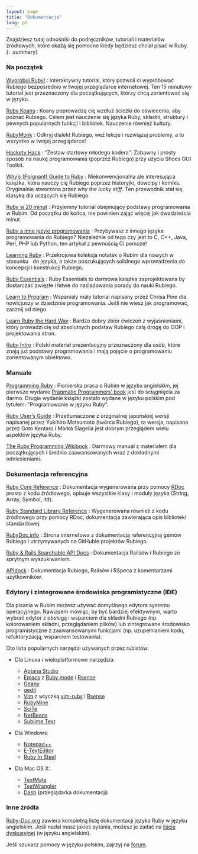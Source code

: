 ```yaml
---
layout: page
title: "Dokumentacja"
lang: pl
---
```


Znajdziesz tutaj odnośniki do podręczników, tutoriali i materiałów
źródłowych, które okażą się pomocne kiedy będziesz chciał pisać w Ruby.
{: .summary}

### Na początek

[Wypróbuj Ruby!][1]
: Interaktywny tutorial, który pozwoli ci wypróbować Rubiego bezpośrednio
  w twojej przeglądarce internetowej. Ten 15 minutowy tutorial jest
  przeznaczony dla początkujących, którzy chcą zorientować się w języku.

[Ruby Koans][2]
: Koany poprowadzą cię wzdłuż ścieżki do oświecenia, aby poznać Rubiego.
  Celem jest nauczenie się języka Ruby, składni, struktury i
   pewnych popularnych funkcji i bibliotek. Nauczenie również kultury.

[RubyMonk][3]
: Odkryj dialekt Rubiego, weź lekcje i rozwiązuj problemy, a to wszystko
  w twojej przeglądarce!

[Hackety Hack][4]
: <q cite="http://www.hackety.com/">Zestaw startowy młodego kodera</q>.
  Zabawny i prosty sposób na naukę programowania (poprzez Rubiego) przy
  użyciu Shoes GUI Toolkit.

[Why’s (Poignant) Guide to Ruby][5]
: Niekonwencjonalna ale interesująca książka, która nauczy cię Rubiego
  poprzez historyjki, dowcipy i komiks. Oryginalnie stworzona przez
  *why the lucky stiff*. Ten przewodnik stał się klasyką dla uczących się
  Rubiego.

[Ruby w 20 minut](/pl/documentation/quickstart/)
: Przyjemny tutorial obejmujący podstawy programowania w Rubim. Od
  początku do końca, nie powinien zająć więcej jak dwadzieścia minut.

[Ruby a inne języki programowania](/pl/documentation/ruby-from-other-languages/)
: Przybywasz z innego języka programowania do Rubiego? Niezależnie
  od tego czy jest to C, C++, Java, Perl, PHP lub Python, ten artykuł z
  pewnością Ci pomoże!

[Learning Ruby][6]
: Przekrojowa kolekcja notatek o Rubim dla nowych w stosunku
  do języka, a także poszukujących solidnego wprowadzenia do koncepcji
  i konstrukcji Rubiego.

[Ruby Essentials][7]
: Ruby Essentials to darmowa książka zaprojektowana by dostarczać
  zwięzłe i łatwe do naśladowania porady do nauki Rubiego.

[Learn to Program][8]
: Wspaniały mały tutorial napisany przez Chrisa Pine dla nowicjuszy w
  dziedzinie programowania. Jeśli nie wiesz jak programować, zacznij od
  niego.

[Learn Ruby the Hard Way][38]
: Bardzo dobry zbiór ćwiczeń z wyjaśnieniami, który prowadzi cię od
  absolutnych podstaw Rubiego całą drogę do OOP i projektowania stron.

[Ruby Intro][pl-1]
: Polski materiał prezentacyjny przeznaczony dla osób, które znają już
  podstawy programowania i mają pojęcie o programowaniu zorientowanym
  obiektowo.

### Manuale

[Programming Ruby][9]
: Pionierska praca o Rubim w języku angielskim, jej pierwsze wydanie
  [Pragmatic Programmers’ book][10] jest do ściągnięcia za darmo. Drugie
  wydanie książki zostało wydane w języku polskim pod tytułem:
  "Programowanie w języku Ruby".

[Ruby User’s Guide][11]
: Przetłumaczone z orzginalnej japońskiej wersji napisanej przez Yukihiro
  Matsumoto (twórca Rubiego), ta wersja, napisana przez Goto Kentaro i
  Marka Slagella jest dobrym przeglądem wielu aspektów języka Ruby.

[The Ruby Programming Wikibook][12]
: Darmowy manual z materiałem dla początkujących i średnio zaawansowanych
  wraz z dokładnymi odniesieniami.

### Dokumentacja referencyjna

[Ruby Core Reference][13]
: Dokumentacja wygenerowana przy pomocy [RDoc][14] prosto z kodu
  źródłowego, opisuje wszystkie klasy i moduły języka (String, Array,
  Symbol, itd).

[Ruby Standard Library Reference][15]
: Wygenerowana również z kodu źródłowego przy pomocy RDoc, dokumentacja
  zawierająca opis biblioteki standardowej.

[RubyDoc.info][16]
: Strona internetowa z dokumentacją referencyjną gemów Rubiego i
  utrzymywanych na GitHubie projektów Rubiego.

[Ruby & Rails Searchable API Docs][17]
: Dokumentacja Railsów i Rubiego ze sprytnym wyszukiwaniem.

[APIdock][18]
: Dokumentacja Rubiego, Railsów i RSpeca z komentarzami użytkowników.

### Edytory i zintegrowane środowiska programistyczne (IDE)

Dla pisania w Rubim możesz używać domyślnego edytora systemu operacyjnego.
Nawiasem mówiąc, by być bardziej efektywnym, warto wybrać edytor z
obsługą i wsparciem dla składni Rubiego (np. kolorowaniem składni,
przeglądaniem plików) lub zintegrowane środowisko programistyczne z
zaawansowanymi funkcjami (np. uzupełnianiem kodu, refaktoryzacją,
wsparciem testowania).

Oto lista popularnych narzędzi używanych przez rubistów:

* Dla Linuxa i wieloplatformowe narzędzia:
  * [Aptana Studio][19]
  * [Emacs][20] z [Ruby mode][21] i [Rsense][22]
  * [Geany][23]
  * [gedit][24]
  * [Vim][25] z wtyczką [vim-ruby][26] i [Rsense][22]
  * [RubyMine][27]
  * [SciTe][28]
  * [NetBeans][36]
  * [Sublime Text][37]

* Dla Windows:
  * [Notepad++][29]
  * [E-TextEditor][30]
  * [Ruby In Steel][31]

* Dla Mac OS X:
  * [TextMate][32]
  * [TextWrangler][33]
  * [Dash][39] (przeglądarka dokumentacji)

### Inne źródła

[Ruby-Doc.org][34] zawiera kompletną listę dokumentacji języka Ruby w
języku angielskim. Jeśli nadal masz jakieś pytania, możesz je zadać na
[liście dyskusyjnej](/en/community/mailing-lists/) (w języku
angielskim).

Jeśli szukasz pomocy w języku polskim, zajrzyj na [forum][pl-2].

[1]: http://tryruby.org/
[2]: http://rubykoans.com/
[3]: http://rubymonk.com/
[4]: http://www.hackety.com/
[5]: http://mislav.uniqpath.com/poignant-guide/
[6]: http://rubylearning.com/
[7]: http://www.techotopia.com/index.php/Ruby_Essentials
[8]: http://pine.fm/LearnToProgram/
[9]: http://www.ruby-doc.org/docs/ProgrammingRuby/
[10]: http://pragmaticprogrammer.com/titles/ruby/index.html
[11]: http://www.rubyist.net/~slagell/ruby/
[12]: http://en.wikibooks.org/wiki/Ruby_programming_language
[13]: http://www.ruby-doc.org/core
[14]: http://docs.seattlerb.org/rdoc/
[15]: http://www.ruby-doc.org/stdlib
[16]: http://www.rubydoc.info/
[17]: http://rubydocs.org/
[18]: http://apidock.com/
[19]: http://www.aptana.com/
[20]: http://www.gnu.org/software/emacs/
[21]: http://www.emacswiki.org/emacs/RubyMode
[22]: http://cx4a.org/software/rsense/
[23]: http://www.geany.org/
[24]: http://projects.gnome.org/gedit/screenshots.html
[25]: http://www.vim.org/
[26]: https://github.com/vim-ruby/vim-ruby
[27]: http://www.jetbrains.com/ruby/
[28]: http://www.scintilla.org/SciTE.html
[29]: http://notepad-plus-plus.org/
[30]: http://www.e-texteditor.com/
[31]: http://www.sapphiresteel.com/
[32]: http://macromates.com/
[33]: http://www.barebones.com/products/textwrangler/
[34]: http://ruby-doc.org
[35]: http://www.ruby-doc.org/bookstore
[36]: https://netbeans.org/
[37]: http://www.sublimetext.com/
[38]: http://ruby.learncodethehardway.org/
[39]: http://kapeli.com/dash
[pl-1]: http://www.apohllo.pl/dydaktyka/ruby/intro/
[pl-2]: http://forum.rubyonrails.pl/
